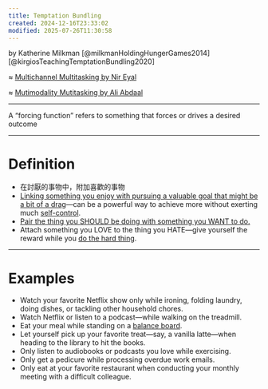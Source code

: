 ```yaml
---
title: Temptation Bundling
created: 2024-12-16T23:33:02
modified: 2025-07-26T11:30:58
---
```


by Katherine Milkman [@milkmanHoldingHungerGames2014] [@kirgiosTeachingTemptationBundling2020]

≈ [Multichannel Multitasking by Nir Eyal](https://www.nirandfar.com/multitask-the-right-way/)

≈ [Mutimodality Mutitasking by Ali Abdaal](https://www.youtube.com/watch?v=W2afI0n8pUk&t=17m33s)

---

A “forcing function” refers to something that forces or drives a desired outcome

---

# Definition

* 在討厭的事物中，附加喜歡的事物
* [Linking something you enjoy with pursuing a valuable goal that might be a bit of a drag](https://characterlab.org/tips-of-the-week/temptation-bundling/)—can be a powerful way to achieve more without exerting much [self-control](discipline-equals-freedom.md).
* [Pair the thing you SHOULD be doing with something you WANT to do.](https://jamesclear.com/temptation-bundling)
* Attach something you LOVE to the thing you HATE—give yourself the reward while you [do the hard thing](Do%20hard%20things.md).

---

# Examples

* Watch your favorite Netflix show only while ironing, folding laundry, doing dishes, or tackling other household chores.
* Watch Netflix or listen to a podcast—while walking on the treadmill.
* Eat your meal while standing on a [balance board](https://www.google.com/search?q=balance%20board).
* Let yourself pick up your favorite treat—say, a vanilla latte—when heading to the library to hit the books.
* Only listen to audiobooks or podcasts you love while exercising.
* Only get a pedicure while processing overdue work emails.
* Only eat at your favorite restaurant when conducting your monthly meeting with a difficult colleague.

